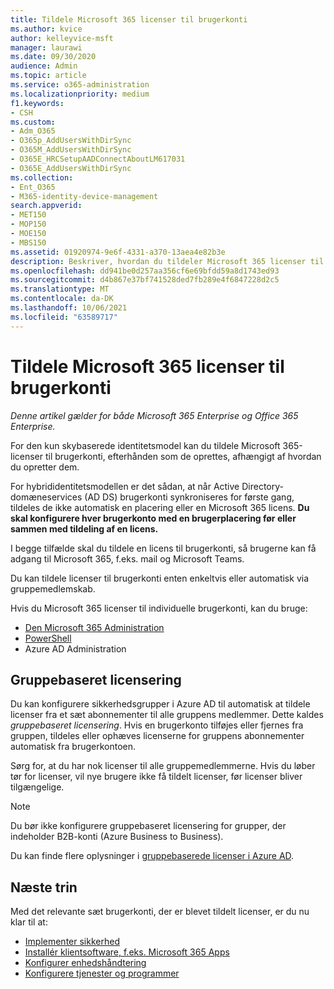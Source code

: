 ```yaml
---
title: Tildele Microsoft 365 licenser til brugerkonti
ms.author: kvice
author: kelleyvice-msft
manager: laurawi
ms.date: 09/30/2020
audience: Admin
ms.topic: article
ms.service: o365-administration
ms.localizationpriority: medium
f1.keywords:
- CSH
ms.custom:
- Adm_O365
- O365p_AddUsersWithDirSync
- O365M_AddUsersWithDirSync
- O365E_HRCSetupAADConnectAboutLM617031
- O365E_AddUsersWithDirSync
ms.collection:
- Ent_O365
- M365-identity-device-management
search.appverid:
- MET150
- MOP150
- MOE150
- MBS150
ms.assetid: 01920974-9e6f-4331-a370-13aea4e82b3e
description: Beskriver, hvordan du tildeler Microsoft 365 licenser til brugerkonti, enten enkeltvis eller baseret på gruppemedlemskab.
ms.openlocfilehash: dd941be0d257aa356cf6e69bfdd59a8d1743ed93
ms.sourcegitcommit: d4b867e37bf741528ded7fb289e4f6847228d2c5
ms.translationtype: MT
ms.contentlocale: da-DK
ms.lasthandoff: 10/06/2021
ms.locfileid: "63589717"
---
```

# <a name="assign-microsoft-365-licenses-to-user-accounts"></a>Tildele Microsoft 365 licenser til brugerkonti

*Denne artikel gælder for både Microsoft 365 Enterprise og Office 365 Enterprise.*

For den kun skybaserede identitetsmodel kan du tildele Microsoft 365-licenser til brugerkonti, efterhånden som de oprettes, afhængigt af hvordan du opretter dem.

For hybrididentitetsmodellen er det sådan, at når Active Directory-domæneservices (AD DS) brugerkonti synkroniseres for første gang, tildeles de ikke automatisk en placering eller en Microsoft 365 licens. **Du skal konfigurere hver brugerkonto med en brugerplacering før eller sammen med tildeling af en licens.**

I begge tilfælde skal du tildele en licens til brugerkonti, så brugerne kan få adgang til Microsoft 365, f.eks. mail og Microsoft Teams.

Du kan tildele licenser til brugerkonti enten enkeltvis eller automatisk via gruppemedlemskab.

Hvis du Microsoft 365 licenser til individuelle brugerkonti, kan du bruge:

- [Den Microsoft 365 Administration](../admin/manage/assign-licenses-to-users.md)
- [PowerShell](assign-licenses-to-user-accounts-with-microsoft-365-powershell.md)
- Azure AD Administration

## <a name="group-based-licensing"></a>Gruppebaseret licensering

Du kan konfigurere sikkerhedsgrupper i Azure AD til automatisk at tildele licenser fra et sæt abonnementer til alle gruppens medlemmer. Dette kaldes *gruppebaseret licensering*. Hvis en brugerkonto tilføjes eller fjernes fra gruppen, tildeles eller ophæves licenserne for gruppens abonnementer automatisk fra brugerkontoen.

Sørg for, at du har nok licenser til alle gruppemedlemmerne. Hvis du løber tør for licenser, vil nye brugere ikke få tildelt licenser, før licenser bliver tilgængelige.

>[!Note]
>Du bør ikke konfigurere gruppebaseret licensering for grupper, der indeholder B2B-konti (Azure Business to Business).
>

Du kan finde flere oplysninger i [gruppebaserede licenser i Azure AD](/azure/active-directory/fundamentals/active-directory-licensing-whatis-azure-portal).

## <a name="next-steps"></a>Næste trin

Med det relevante sæt brugerkonti, der er blevet tildelt licenser, er du nu klar til at:

- [Implementer sikkerhed](../security/office-365-security/security-roadmap.md)
- [Installér klientsoftware, f.eks. Microsoft 365 Apps](/DeployOffice/deployment-guide-microsoft-365-apps)
- [Konfigurer enhedshåndtering](device-management-roadmap-microsoft-365.md)
- [Konfigurere tjenester og programmer](configure-services-and-applications.md)